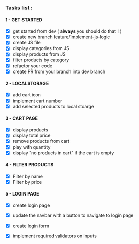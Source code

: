 
### Tasks list :
#### 1 - GET STARTED
- [X] get started from dev ( **always** you should do that ! )  
- [X] create new branch feature/implement-js-logic  
- [X] create JS file  
- [X] display categories from JS  
- [X] display products from JS  
- [X] filter products by category  
- [X] refactor your code  
- [X] create PR from your branch into dev branch

#### 2 - LOCALSTORAGE
- [X] add cart icon
- [X] implement cart number
- [X] add selected products to local stoarge 

#### 3 - CART PAGE
- [X] display products
- [X] display total price
- [X] remove products from cart
- [X] play with quantity
- [X] display "no products in cart" if the cart is empty

#### 4 - FILTER PRODUCTS 
- [X] Filter by name
- [X] Filter by price

#### 5 - LOGIN PAGE
- [X] create login page
- [X] update the navbar with a button to navigate to login page
- [X] create login form
- [X] implement required validators on inputs


